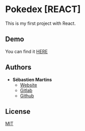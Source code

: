 # Pokedex [REACT]
This is my first project with React.


## Demo

You can find it [HERE](https://pokedex.smartins.fr/)


## Authors

* **Sébastien Martins**
  * [Website](https://smartins.fr/)
  * [Gitlab](https://gitlab.com/Sebs12)
  * [Github](https://github.com/Luthys)

## License
[MIT](https://choosealicense.com/licenses/mit/)
